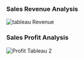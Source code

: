 ### Sales Revenue Analysis
![tableau Revenue](https://user-images.githubusercontent.com/41076250/104595176-39393400-5698-11eb-9145-f74d11f9a41b.png)


### Sales Profit Analysis
![Profit Tableau 2](https://user-images.githubusercontent.com/41076250/104595179-3a6a6100-5698-11eb-93fc-b4129d91ed18.png)
